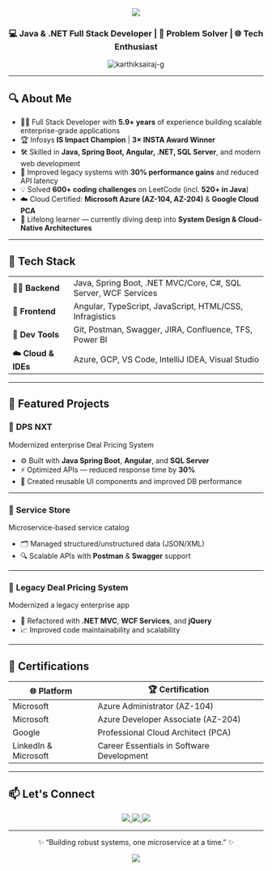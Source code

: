 <!-- Profile Header -->
<p align="center">
  <img src="https://capsule-render.vercel.app/api?type=waving&color=0e75b6&height=200&section=header&text=Karthik%20Sai%20Raj%20Guddeti&fontSize=35&fontColor=ffffff&animation=fadeIn" />
</p>

<h3 align="center">💻 Java & .NET Full Stack Developer | 🧩 Problem Solver | 🌐 Tech Enthusiast</h3>

<p align="center">
  <img src="https://komarev.com/ghpvc/?username=karthiksairaj-g&label=Profile%20views&color=0e75b6&style=flat" alt="karthiksairaj-g" />
</p>

---

## 🔍 About Me

- 🧑‍💻 Full Stack Developer with **5.9+ years** of experience building scalable enterprise-grade applications  
- 🏆 Infosys **IS Impact Champion** | **3× INSTA Award Winner**  
- 🛠️ Skilled in **Java, Spring Boot, Angular, .NET, SQL Server**, and modern web development  
- 🚀 Improved legacy systems with **30% performance gains** and reduced API latency  
- 💡 Solved **600+ coding challenges** on LeetCode (incl. **520+ in Java**)  
- ☁️ Cloud Certified: **Microsoft Azure (AZ-104, AZ-204)** & **Google Cloud PCA**  
- 📖 Lifelong learner — currently diving deep into **System Design & Cloud-Native Architectures**

---

## 🧰 Tech Stack

<table align="center">
  <tr>
    <td><b>👨‍💻 Backend</b></td>
    <td>Java, Spring Boot, .NET MVC/Core, C#, SQL Server, WCF Services</td>
  </tr>
  <tr>
    <td><b>🎨 Frontend</b></td>
    <td>Angular, TypeScript, JavaScript, HTML/CSS, Infragistics</td>
  </tr>
  <tr>
    <td><b>🧪 Dev Tools</b></td>
    <td>Git, Postman, Swagger, JIRA, Confluence, TFS, Power BI</td>
  </tr>
  <tr>
    <td><b>☁️ Cloud & IDEs</b></td>
    <td>Azure, GCP, VS Code, IntelliJ IDEA, Visual Studio</td>
  </tr>
</table>

---

## 🚀 Featured Projects

### 🧠 **DPS NXT**
Modernized enterprise Deal Pricing System  
- ⚙️ Built with **Java Spring Boot**, **Angular**, and **SQL Server**  
- ⚡ Optimized APIs — reduced response time by **30%**  
- 🧩 Created reusable UI components and improved DB performance  

---

### 🔧 **Service Store**
Microservice-based service catalog  
- 🗂️ Managed structured/unstructured data (JSON/XML)  
- 🔍 Scalable APIs with **Postman** & **Swagger** support  

---

### 🏢 **Legacy Deal Pricing System**
Modernized a legacy enterprise app  
- 🔄 Refactored with **.NET MVC**, **WCF Services**, and **jQuery**  
- 📈 Improved code maintainability and scalability  

---

## 🏅 Certifications

| 🌐 Platform | 🏆 Certification |
|------------|------------------|
| Microsoft | Azure Administrator (AZ-104) |
| Microsoft | Azure Developer Associate (AZ-204) |
| Google | Professional Cloud Architect (PCA) |
| LinkedIn & Microsoft | Career Essentials in Software Development |

---

## 📫 Let's Connect

<p align="center">
  <a href="https://www.linkedin.com/in/karthiksairajg/">
    <img src="https://img.shields.io/badge/LinkedIn-0e76a8?style=for-the-badge&logo=linkedin&logoColor=white" />
  </a>
  <a href="https://leetcode.com/karthik_sai_raj_g/">
    <img src="https://img.shields.io/badge/LeetCode-FECC00?style=for-the-badge&logo=leetcode&logoColor=black" />
  </a>
  <a href="mailto:karthiksairajndk@gmail.com">
    <img src="https://img.shields.io/badge/Gmail-D14836?style=for-the-badge&logo=gmail&logoColor=white" />
  </a>
</p>

---

<p align="center">✨ “Building robust systems, one microservice at a time.” ✨</p>

<p align="center">
  <img src="https://capsule-render.vercel.app/api?type=waving&color=0e75b6&height=120&section=footer"/>
</p>

